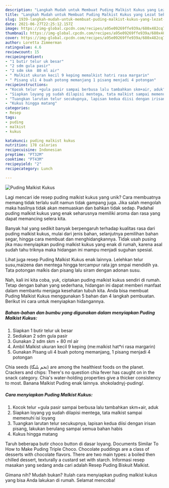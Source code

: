 ```yaml
---
description: "Langkah Mudah untuk Membuat Puding Malkist Kukus yang Lezat Sekali"
title: "Langkah Mudah untuk Membuat Puding Malkist Kukus yang Lezat Sekali"
slug: 1939-langkah-mudah-untuk-membuat-puding-malkist-kukus-yang-lezat-sekali
date: 2021-06-27T22:25:12.157Z
image: https://img-global.cpcdn.com/recipes/a95e09269ffe939a/680x482cq70/puding-malkist-kukus-foto-resep-utama.jpg
thumbnail: https://img-global.cpcdn.com/recipes/a95e09269ffe939a/680x482cq70/puding-malkist-kukus-foto-resep-utama.jpg
cover: https://img-global.cpcdn.com/recipes/a95e09269ffe939a/680x482cq70/puding-malkist-kukus-foto-resep-utama.jpg
author: Loretta Zimmerman
ratingvalue: 4.6
reviewcount: 15
recipeingredient:
- "1 butir telur uk besar"
- "2 sdm gula pasir"
- "2 sdm skm  80 ml air"
- " Malkist ukuran kecil 9 keping memalkist hatri rasa margarin"
- " Pisang uli 4 buah potong memanjang 1 pisang menjadi 4 potongan"
recipeinstructions:
- "Kocok telur +gula pasir sampai berbusa lalu tambahkan skm+air, aduk"
- "Siapkan loyang yg sudah dilapisi mentega, tata malkist sampai memenuhi isi loyang"
- "Tuangkan larutan telur secukupnya, lapisan kedua diisi dengan irisan pisang, lakukan berulang sampai semua bahan habis"
- "Kukus hingga matang"
categories:
- Resep
tags:
- puding
- malkist
- kukus

katakunci: puding malkist kukus 
nutrition: 178 calories
recipecuisine: Indonesian
preptime: "PT32M"
cooktime: "PT43M"
recipeyield: "2"
recipecategory: Lunch

---
```



![Puding Malkist Kukus](https://img-global.cpcdn.com/recipes/a95e09269ffe939a/680x482cq70/puding-malkist-kukus-foto-resep-utama.jpg)

Lagi mencari ide resep puding malkist kukus yang unik? Cara membuatnya memang tidak terlalu sulit namun tidak gampang juga. Jika salah mengolah maka hasilnya tidak akan memuaskan dan bahkan tidak sedap. Padahal puding malkist kukus yang enak seharusnya memiliki aroma dan rasa yang dapat memancing selera kita.

Banyak hal yang sedikit banyak berpengaruh terhadap kualitas rasa dari puding malkist kukus, mulai dari jenis bahan, selanjutnya pemilihan bahan segar, hingga cara membuat dan menghidangkannya. Tidak usah pusing jika mau menyiapkan puding malkist kukus yang enak di rumah, karena asal sudah tahu triknya maka hidangan ini mampu menjadi suguhan spesial.

Lihat juga resep Puding Malkist Kukus enak lainnya. Lelehkan telur susu,maizena dan mentega hingga tercampur rata jgn smpai mendidih ya. Tata potongan malkis dan pisang lalu siram dengan adonan susu.


Nah, kali ini kita coba, yuk, ciptakan puding malkist kukus sendiri di rumah. Tetap dengan bahan yang sederhana, hidangan ini dapat memberi manfaat dalam membantu menjaga kesehatan tubuh kita. Anda bisa membuat Puding Malkist Kukus menggunakan 5 bahan dan 4 langkah pembuatan. Berikut ini cara untuk menyiapkan hidangannya.

<!--inarticleads1-->

##### Bahan-bahan dan bumbu yang digunakan dalam menyiapkan Puding Malkist Kukus:

1. Siapkan 1 butir telur uk besar
1. Sediakan 2 sdm gula pasir
1. Gunakan 2 sdm skm + 80 ml air
1. Ambil  Malkist ukuran kecil 9 keping (me:malkist hat*ri rasa margarin)
1. Gunakan  Pisang uli 4 buah potong memanjang, 1 pisang menjadi 4 potongan


Chia seeds (تخم بلنگا) are among the healthiest foods on the planet. Crackers and chips: There&#39;s no question chia fever has caught on in the snack category. Chia&#39;s water-holding properties give a thicker consistency to most. Banana Malkist Puding enak lainnya. shokoladnyj-puding/. 

<!--inarticleads2-->

##### Cara menyiapkan Puding Malkist Kukus:

1. Kocok telur +gula pasir sampai berbusa lalu tambahkan skm+air, aduk
1. Siapkan loyang yg sudah dilapisi mentega, tata malkist sampai memenuhi isi loyang
1. Tuangkan larutan telur secukupnya, lapisan kedua diisi dengan irisan pisang, lakukan berulang sampai semua bahan habis
1. Kukus hingga matang


Taruh beberapa butir choco button di dasar loyang. Documents Similar To How to Make Puding Triple Choco. Chocolate puddings are a class of desserts with chocolate flavors. There are two main types: a boiled then chilled dessert, texturally a custard set with starch. Informasi resep masakan yang sedang anda cari adalah Resep Puding Biskuit Malkist. 

Gimana nih? Mudah bukan? Itulah cara menyiapkan puding malkist kukus yang bisa Anda lakukan di rumah. Selamat mencoba!
